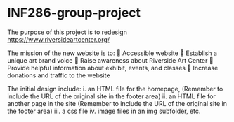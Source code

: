 # INF286-group-project
 
The purpose of this project is to redesign https://www.riversideartcenter.org/

The mission of the new website is to: 
 Accessible website
 Establish a unique art brand voice
 Raise awareness about Riverside Art Center
 Provide helpful information about exhibit, events, and classes
 Increase donations and traffic to the website

The initial design include:
i. an HTML file for the homepage, (Remember to include the URL of the original site in the footer area)
ii. an HTML file for another page in the site (Remember to include the URL of the original site in the footer area)
iii. a css file
iv. image files in an img subfolder, etc.

